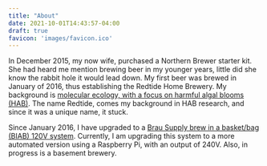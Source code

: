 ```yaml
---
title: "About"
date: 2021-10-01T14:43:57-04:00
draft: true
favicon: 'images/favicon.ico'
---
```


In December 2015, my now wife, purchased a Northern Brewer starter kit.  She had heard me mention brewing beer in my younger years, little did she know the rabbit hole it would lead down.  My first beer was brewed in January of 2016, thus establishing the Redtide Home Brewery.  My background is [molecular ecology, with a focus on harmful algal blooms (HAB)](https://scholar.google.com/citations?user=V42cB8IAAAAJ&hl=en).  The name Redtide, comes my background in HAB research, and since it was a unique name, it stuck.

Since January 2016, I have upgraded to a [Brau Supply brew in a basket/bag (BIAB) 120V system](https://brausupply.com/).  Currently, I am upgrading this system to a more automated version using a Raspberry Pi, with an output of 240V.  Also, in progress is a basement brewery.